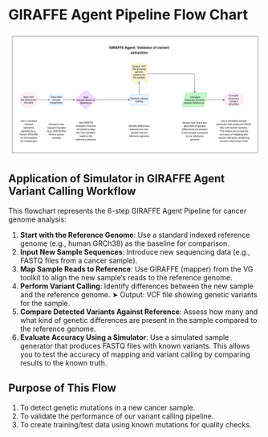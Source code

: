 # GIRAFFE Agent Pipeline Flow Chart
![Alt text](giraffe2.png "Optional title")

## Application of Simulator in GIRAFFE Agent Variant Calling Workflow

This flowchart represents the 6-step GIRAFFE Agent Pipeline for cancer genome analysis:

1. **Start with the Reference Genome**: Use a standard indexed reference genome (e.g., human GRCh38) as the baseline for comparison.
2. **Input New Sample Sequences**: Introduce new sequencing data (e.g., FASTQ files from a cancer sample).
3. **Map Sample Reads to Reference**: Use GIRAFFE (mapper) from the VG toolkit to align the new sample’s reads to the reference genome.
4. **Perform Variant Calling**: Identify differences between the new sample and the reference genome.
➤ Output: VCF file showing genetic variants for the sample.
5. **Compare Detected Variants Against Reference**: Assess how many and what kind of genetic differences are present in the sample compared to the reference genome.
6. **Evaluate Accuracy Using a Simulator**: Use a simulated sample generator that produces FASTQ files with known variants.
This allows you to test the accuracy of mapping and variant calling by comparing results to the known truth.

## Purpose of This Flow
1. To detect genetic mutations in a new cancer sample.
2. To validate the performance of our variant calling pipeline.
3. To create training/test data using known mutations for quality checks.
